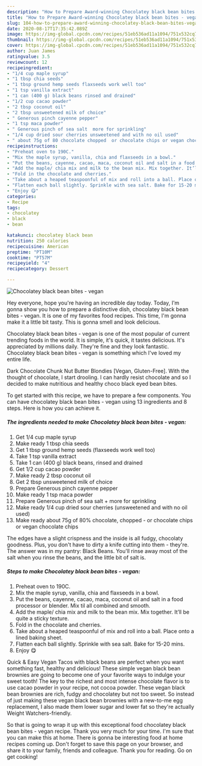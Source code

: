 ```yaml
---
description: "How to Prepare Award-winning Chocolatey black bean bites - vegan"
title: "How to Prepare Award-winning Chocolatey black bean bites - vegan"
slug: 104-how-to-prepare-award-winning-chocolatey-black-bean-bites-vegan
date: 2020-08-17T17:35:42.089Z
image: https://img-global.cpcdn.com/recipes/51eb536ad11a1094/751x532cq70/chocolatey-black-bean-bites-vegan-recipe-main-photo.jpg
thumbnail: https://img-global.cpcdn.com/recipes/51eb536ad11a1094/751x532cq70/chocolatey-black-bean-bites-vegan-recipe-main-photo.jpg
cover: https://img-global.cpcdn.com/recipes/51eb536ad11a1094/751x532cq70/chocolatey-black-bean-bites-vegan-recipe-main-photo.jpg
author: Juan James
ratingvalue: 3.5
reviewcount: 12
recipeingredient:
- "1/4 cup maple syrup"
- "1 tbsp chia seeds"
- "1 tbsp ground hemp seeds flaxseeds work well too"
- "1 tsp vanilla extract"
- "1 can (400 g) black beans rinsed and drained"
- "1/2 cup cacao powder"
- "2 tbsp coconut oil"
- "2 tbsp unsweetened milk of choice"
- " Generous pinch cayenne pepper"
- "1 tsp maca powder"
- " Generous pinch of sea salt  more for sprinkling"
- "1/4 cup dried sour cherries unsweetened and with no oil used"
- " about 75g of 80 chocolate chopped  or chocolate chips or vegan chocolate chips"
recipeinstructions:
- "Preheat oven to 190C."
- "Mix the maple syrup, vanilla, chia and flaxseeds in a bowl."
- "Put the beans, cayenne, cacao, maca, coconut oil and salt in a food processor or blender. Mix til all combined and smooth."
- "Add the maple/ chia mix and milk to the bean mix. Mix together. It’ll be quite a sticky texture."
- "Fold in the chocolate and cherries."
- "Take about a heaped teaspoonful of mix and roll into a ball. Place onto a lined baking sheet."
- "Flatten each ball slightly. Sprinkle with sea salt. Bake for 15-20 mins."
- "Enjoy 😋"
categories:
- Recipe
tags:
- chocolatey
- black
- bean

katakunci: chocolatey black bean 
nutrition: 250 calories
recipecuisine: American
preptime: "PT10M"
cooktime: "PT57M"
recipeyield: "4"
recipecategory: Dessert

---
```



![Chocolatey black bean bites - vegan](https://img-global.cpcdn.com/recipes/51eb536ad11a1094/751x532cq70/chocolatey-black-bean-bites-vegan-recipe-main-photo.jpg)

Hey everyone, hope you're having an incredible day today. Today, I'm gonna show you how to prepare a distinctive dish, chocolatey black bean bites - vegan. It is one of my favorites food recipes. This time, I'm gonna make it a little bit tasty. This is gonna smell and look delicious.

Chocolatey black bean bites - vegan is one of the most popular of current trending foods in the world. It is simple, it's quick, it tastes delicious. It's appreciated by millions daily. They're fine and they look fantastic. Chocolatey black bean bites - vegan is something which I've loved my entire life.

Dark Chocolate Chunk Nut Butter Blondies [Vegan, Gluten-Free]. With the thought of chocolate, I start drooling. I can hardly resist chocolate and so I decided to make nutritious and healthy choco black eyed bean bites.


To get started with this recipe, we have to prepare a few components. You can have chocolatey black bean bites - vegan using 13 ingredients and 8 steps. Here is how you can achieve it.

<!--inarticleads1-->

##### The ingredients needed to make Chocolatey black bean bites - vegan:

1. Get 1/4 cup maple syrup
1. Make ready 1 tbsp chia seeds
1. Get 1 tbsp ground hemp seeds (flaxseeds work well too)
1. Take 1 tsp vanilla extract
1. Take 1 can (400 g) black beans, rinsed and drained
1. Get 1/2 cup cacao powder
1. Make ready 2 tbsp coconut oil
1. Get 2 tbsp unsweetened milk of choice
1. Prepare  Generous pinch cayenne pepper
1. Make ready 1 tsp maca powder
1. Prepare  Generous pinch of sea salt + more for sprinkling
1. Make ready 1/4 cup dried sour cherries (unsweetened and with no oil used)
1. Make ready  about 75g of 80% chocolate, chopped - or chocolate chips or vegan chocolate chips


The edges have a slight crispness and the inside is all fudgy, chocolaty goodness. Plus, you don&#39;t have to dirty a knife cutting into them - they&#39;re. The answer was in my pantry: Black Beans. You&#39;ll rinse away most of the salt when you rinse the beans, and the little bit of salt is. 

<!--inarticleads2-->

##### Steps to make Chocolatey black bean bites - vegan:

1. Preheat oven to 190C.
1. Mix the maple syrup, vanilla, chia and flaxseeds in a bowl.
1. Put the beans, cayenne, cacao, maca, coconut oil and salt in a food processor or blender. Mix til all combined and smooth.
1. Add the maple/ chia mix and milk to the bean mix. Mix together. It’ll be quite a sticky texture.
1. Fold in the chocolate and cherries.
1. Take about a heaped teaspoonful of mix and roll into a ball. Place onto a lined baking sheet.
1. Flatten each ball slightly. Sprinkle with sea salt. Bake for 15-20 mins.
1. Enjoy 😋


Quick &amp; Easy Vegan Tacos with black beans are perfect when you want something fast, healthy and delicious! These simple vegan black bean brownies are going to become one of your favorite ways to indulge your sweet tooth! The key to the richest and most intense chocolate flavor is to use cacao powder in your recipe, not cocoa powder. These vegan black bean brownies are rich, fudgy and chocolatey but not too sweet. So instead of just making these vegan black bean brownies with a new-to-me egg replacement, I also made them lower sugar and lower fat so they&#39;re actually Weight Watchers-friendly. 

So that is going to wrap it up with this exceptional food chocolatey black bean bites - vegan recipe. Thank you very much for your time. I'm sure that you can make this at home. There is gonna be interesting food at home recipes coming up. Don't forget to save this page on your browser, and share it to your family, friends and colleague. Thank you for reading. Go on get cooking!
